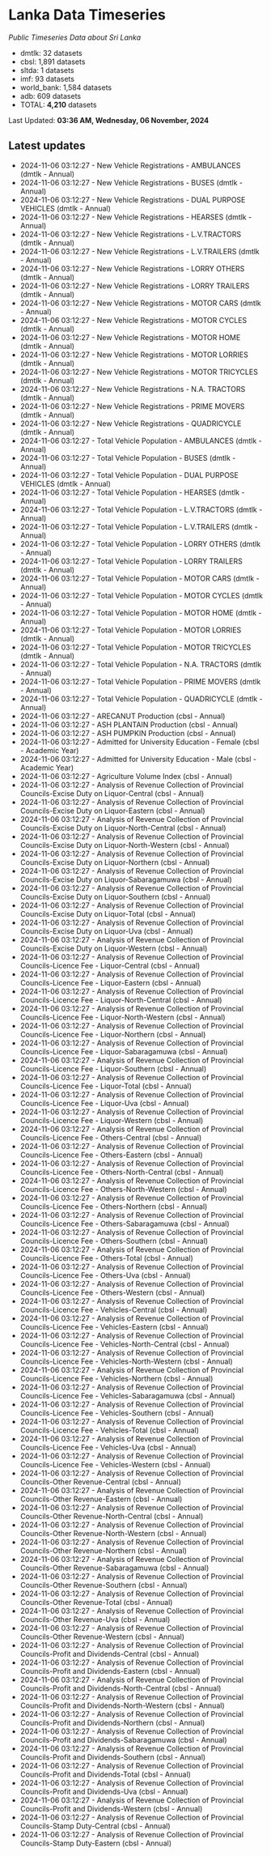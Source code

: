 # Lanka Data Timeseries
*Public Timeseries Data about Sri Lanka*

* dmtlk: 32 datasets
* cbsl: 1,891 datasets
* sltda: 1 datasets
* imf: 93 datasets
* world_bank: 1,584 datasets
* adb: 609 datasets
* TOTAL: **4,210** datasets

Last Updated: **03:36 AM, Wednesday, 06 November, 2024**

## Latest updates

* 2024-11-06 03:12:27 - New Vehicle Registrations - AMBULANCES (dmtlk - Annual)
* 2024-11-06 03:12:27 - New Vehicle Registrations - BUSES (dmtlk - Annual)
* 2024-11-06 03:12:27 - New Vehicle Registrations - DUAL PURPOSE VEHICLES (dmtlk - Annual)
* 2024-11-06 03:12:27 - New Vehicle Registrations - HEARSES (dmtlk - Annual)
* 2024-11-06 03:12:27 - New Vehicle Registrations - L.V.TRACTORS (dmtlk - Annual)
* 2024-11-06 03:12:27 - New Vehicle Registrations - L.V.TRAILERS (dmtlk - Annual)
* 2024-11-06 03:12:27 - New Vehicle Registrations - LORRY OTHERS (dmtlk - Annual)
* 2024-11-06 03:12:27 - New Vehicle Registrations - LORRY TRAILERS (dmtlk - Annual)
* 2024-11-06 03:12:27 - New Vehicle Registrations - MOTOR CARS (dmtlk - Annual)
* 2024-11-06 03:12:27 - New Vehicle Registrations - MOTOR CYCLES (dmtlk - Annual)
* 2024-11-06 03:12:27 - New Vehicle Registrations - MOTOR HOME (dmtlk - Annual)
* 2024-11-06 03:12:27 - New Vehicle Registrations - MOTOR LORRIES (dmtlk - Annual)
* 2024-11-06 03:12:27 - New Vehicle Registrations - MOTOR TRICYCLES (dmtlk - Annual)
* 2024-11-06 03:12:27 - New Vehicle Registrations - N.A. TRACTORS (dmtlk - Annual)
* 2024-11-06 03:12:27 - New Vehicle Registrations - PRIME MOVERS (dmtlk - Annual)
* 2024-11-06 03:12:27 - New Vehicle Registrations - QUADRICYCLE (dmtlk - Annual)
* 2024-11-06 03:12:27 - Total Vehicle Population - AMBULANCES (dmtlk - Annual)
* 2024-11-06 03:12:27 - Total Vehicle Population - BUSES (dmtlk - Annual)
* 2024-11-06 03:12:27 - Total Vehicle Population - DUAL PURPOSE VEHICLES (dmtlk - Annual)
* 2024-11-06 03:12:27 - Total Vehicle Population - HEARSES (dmtlk - Annual)
* 2024-11-06 03:12:27 - Total Vehicle Population - L.V.TRACTORS (dmtlk - Annual)
* 2024-11-06 03:12:27 - Total Vehicle Population - L.V.TRAILERS (dmtlk - Annual)
* 2024-11-06 03:12:27 - Total Vehicle Population - LORRY OTHERS (dmtlk - Annual)
* 2024-11-06 03:12:27 - Total Vehicle Population - LORRY TRAILERS (dmtlk - Annual)
* 2024-11-06 03:12:27 - Total Vehicle Population - MOTOR CARS (dmtlk - Annual)
* 2024-11-06 03:12:27 - Total Vehicle Population - MOTOR CYCLES (dmtlk - Annual)
* 2024-11-06 03:12:27 - Total Vehicle Population - MOTOR HOME (dmtlk - Annual)
* 2024-11-06 03:12:27 - Total Vehicle Population - MOTOR LORRIES (dmtlk - Annual)
* 2024-11-06 03:12:27 - Total Vehicle Population - MOTOR TRICYCLES (dmtlk - Annual)
* 2024-11-06 03:12:27 - Total Vehicle Population - N.A. TRACTORS (dmtlk - Annual)
* 2024-11-06 03:12:27 - Total Vehicle Population - PRIME MOVERS (dmtlk - Annual)
* 2024-11-06 03:12:27 - Total Vehicle Population - QUADRICYCLE (dmtlk - Annual)
* 2024-11-06 03:12:27 - ARECANUT Production (cbsl - Annual)
* 2024-11-06 03:12:27 - ASH PLANTAIN Production (cbsl - Annual)
* 2024-11-06 03:12:27 - ASH PUMPKIN Production (cbsl - Annual)
* 2024-11-06 03:12:27 - Admitted for University Education - Female (cbsl - Academic Year)
* 2024-11-06 03:12:27 - Admitted for University Education - Male (cbsl - Academic Year)
* 2024-11-06 03:12:27 - Agriculture Volume Index (cbsl - Annual)
* 2024-11-06 03:12:27 - Analysis of Revenue Collection of Provincial Councils-Excise Duty on Liquor-Central (cbsl - Annual)
* 2024-11-06 03:12:27 - Analysis of Revenue Collection of Provincial Councils-Excise Duty on Liquor-Eastern (cbsl - Annual)
* 2024-11-06 03:12:27 - Analysis of Revenue Collection of Provincial Councils-Excise Duty on Liquor-North-Central (cbsl - Annual)
* 2024-11-06 03:12:27 - Analysis of Revenue Collection of Provincial Councils-Excise Duty on Liquor-North-Western (cbsl - Annual)
* 2024-11-06 03:12:27 - Analysis of Revenue Collection of Provincial Councils-Excise Duty on Liquor-Northern (cbsl - Annual)
* 2024-11-06 03:12:27 - Analysis of Revenue Collection of Provincial Councils-Excise Duty on Liquor-Sabaragamuwa (cbsl - Annual)
* 2024-11-06 03:12:27 - Analysis of Revenue Collection of Provincial Councils-Excise Duty on Liquor-Southern (cbsl - Annual)
* 2024-11-06 03:12:27 - Analysis of Revenue Collection of Provincial Councils-Excise Duty on Liquor-Total (cbsl - Annual)
* 2024-11-06 03:12:27 - Analysis of Revenue Collection of Provincial Councils-Excise Duty on Liquor-Uva (cbsl - Annual)
* 2024-11-06 03:12:27 - Analysis of Revenue Collection of Provincial Councils-Excise Duty on Liquor-Western (cbsl - Annual)
* 2024-11-06 03:12:27 - Analysis of Revenue Collection of Provincial Councils-Licence Fee - Liquor-Central (cbsl - Annual)
* 2024-11-06 03:12:27 - Analysis of Revenue Collection of Provincial Councils-Licence Fee - Liquor-Eastern (cbsl - Annual)
* 2024-11-06 03:12:27 - Analysis of Revenue Collection of Provincial Councils-Licence Fee - Liquor-North-Central (cbsl - Annual)
* 2024-11-06 03:12:27 - Analysis of Revenue Collection of Provincial Councils-Licence Fee - Liquor-North-Western (cbsl - Annual)
* 2024-11-06 03:12:27 - Analysis of Revenue Collection of Provincial Councils-Licence Fee - Liquor-Northern (cbsl - Annual)
* 2024-11-06 03:12:27 - Analysis of Revenue Collection of Provincial Councils-Licence Fee - Liquor-Sabaragamuwa (cbsl - Annual)
* 2024-11-06 03:12:27 - Analysis of Revenue Collection of Provincial Councils-Licence Fee - Liquor-Southern (cbsl - Annual)
* 2024-11-06 03:12:27 - Analysis of Revenue Collection of Provincial Councils-Licence Fee - Liquor-Total (cbsl - Annual)
* 2024-11-06 03:12:27 - Analysis of Revenue Collection of Provincial Councils-Licence Fee - Liquor-Uva (cbsl - Annual)
* 2024-11-06 03:12:27 - Analysis of Revenue Collection of Provincial Councils-Licence Fee - Liquor-Western (cbsl - Annual)
* 2024-11-06 03:12:27 - Analysis of Revenue Collection of Provincial Councils-Licence Fee - Others-Central (cbsl - Annual)
* 2024-11-06 03:12:27 - Analysis of Revenue Collection of Provincial Councils-Licence Fee - Others-Eastern (cbsl - Annual)
* 2024-11-06 03:12:27 - Analysis of Revenue Collection of Provincial Councils-Licence Fee - Others-North-Central (cbsl - Annual)
* 2024-11-06 03:12:27 - Analysis of Revenue Collection of Provincial Councils-Licence Fee - Others-North-Western (cbsl - Annual)
* 2024-11-06 03:12:27 - Analysis of Revenue Collection of Provincial Councils-Licence Fee - Others-Northern (cbsl - Annual)
* 2024-11-06 03:12:27 - Analysis of Revenue Collection of Provincial Councils-Licence Fee - Others-Sabaragamuwa (cbsl - Annual)
* 2024-11-06 03:12:27 - Analysis of Revenue Collection of Provincial Councils-Licence Fee - Others-Southern (cbsl - Annual)
* 2024-11-06 03:12:27 - Analysis of Revenue Collection of Provincial Councils-Licence Fee - Others-Total (cbsl - Annual)
* 2024-11-06 03:12:27 - Analysis of Revenue Collection of Provincial Councils-Licence Fee - Others-Uva (cbsl - Annual)
* 2024-11-06 03:12:27 - Analysis of Revenue Collection of Provincial Councils-Licence Fee - Others-Western (cbsl - Annual)
* 2024-11-06 03:12:27 - Analysis of Revenue Collection of Provincial Councils-Licence Fee - Vehicles-Central (cbsl - Annual)
* 2024-11-06 03:12:27 - Analysis of Revenue Collection of Provincial Councils-Licence Fee - Vehicles-Eastern (cbsl - Annual)
* 2024-11-06 03:12:27 - Analysis of Revenue Collection of Provincial Councils-Licence Fee - Vehicles-North-Central (cbsl - Annual)
* 2024-11-06 03:12:27 - Analysis of Revenue Collection of Provincial Councils-Licence Fee - Vehicles-North-Western (cbsl - Annual)
* 2024-11-06 03:12:27 - Analysis of Revenue Collection of Provincial Councils-Licence Fee - Vehicles-Northern (cbsl - Annual)
* 2024-11-06 03:12:27 - Analysis of Revenue Collection of Provincial Councils-Licence Fee - Vehicles-Sabaragamuwa (cbsl - Annual)
* 2024-11-06 03:12:27 - Analysis of Revenue Collection of Provincial Councils-Licence Fee - Vehicles-Southern (cbsl - Annual)
* 2024-11-06 03:12:27 - Analysis of Revenue Collection of Provincial Councils-Licence Fee - Vehicles-Total (cbsl - Annual)
* 2024-11-06 03:12:27 - Analysis of Revenue Collection of Provincial Councils-Licence Fee - Vehicles-Uva (cbsl - Annual)
* 2024-11-06 03:12:27 - Analysis of Revenue Collection of Provincial Councils-Licence Fee - Vehicles-Western (cbsl - Annual)
* 2024-11-06 03:12:27 - Analysis of Revenue Collection of Provincial Councils-Other Revenue-Central (cbsl - Annual)
* 2024-11-06 03:12:27 - Analysis of Revenue Collection of Provincial Councils-Other Revenue-Eastern (cbsl - Annual)
* 2024-11-06 03:12:27 - Analysis of Revenue Collection of Provincial Councils-Other Revenue-North-Central (cbsl - Annual)
* 2024-11-06 03:12:27 - Analysis of Revenue Collection of Provincial Councils-Other Revenue-North-Western (cbsl - Annual)
* 2024-11-06 03:12:27 - Analysis of Revenue Collection of Provincial Councils-Other Revenue-Northern (cbsl - Annual)
* 2024-11-06 03:12:27 - Analysis of Revenue Collection of Provincial Councils-Other Revenue-Sabaragamuwa (cbsl - Annual)
* 2024-11-06 03:12:27 - Analysis of Revenue Collection of Provincial Councils-Other Revenue-Southern (cbsl - Annual)
* 2024-11-06 03:12:27 - Analysis of Revenue Collection of Provincial Councils-Other Revenue-Total (cbsl - Annual)
* 2024-11-06 03:12:27 - Analysis of Revenue Collection of Provincial Councils-Other Revenue-Uva (cbsl - Annual)
* 2024-11-06 03:12:27 - Analysis of Revenue Collection of Provincial Councils-Other Revenue-Western (cbsl - Annual)
* 2024-11-06 03:12:27 - Analysis of Revenue Collection of Provincial Councils-Profit and Dividends-Central (cbsl - Annual)
* 2024-11-06 03:12:27 - Analysis of Revenue Collection of Provincial Councils-Profit and Dividends-Eastern (cbsl - Annual)
* 2024-11-06 03:12:27 - Analysis of Revenue Collection of Provincial Councils-Profit and Dividends-North-Central (cbsl - Annual)
* 2024-11-06 03:12:27 - Analysis of Revenue Collection of Provincial Councils-Profit and Dividends-North-Western (cbsl - Annual)
* 2024-11-06 03:12:27 - Analysis of Revenue Collection of Provincial Councils-Profit and Dividends-Northern (cbsl - Annual)
* 2024-11-06 03:12:27 - Analysis of Revenue Collection of Provincial Councils-Profit and Dividends-Sabaragamuwa (cbsl - Annual)
* 2024-11-06 03:12:27 - Analysis of Revenue Collection of Provincial Councils-Profit and Dividends-Southern (cbsl - Annual)
* 2024-11-06 03:12:27 - Analysis of Revenue Collection of Provincial Councils-Profit and Dividends-Total (cbsl - Annual)
* 2024-11-06 03:12:27 - Analysis of Revenue Collection of Provincial Councils-Profit and Dividends-Uva (cbsl - Annual)
* 2024-11-06 03:12:27 - Analysis of Revenue Collection of Provincial Councils-Profit and Dividends-Western (cbsl - Annual)
* 2024-11-06 03:12:27 - Analysis of Revenue Collection of Provincial Councils-Stamp Duty-Central (cbsl - Annual)
* 2024-11-06 03:12:27 - Analysis of Revenue Collection of Provincial Councils-Stamp Duty-Eastern (cbsl - Annual)